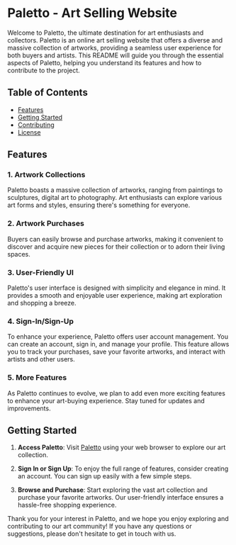 # Paletto - Art Selling Website

Welcome to Paletto, the ultimate destination for art enthusiasts and collectors. Paletto is an online art selling website that offers a diverse and massive collection of artworks, providing a seamless user experience for both buyers and artists. This README will guide you through the essential aspects of Paletto, helping you understand its features and how to contribute to the project.

## Table of Contents
- [Features](#features)
- [Getting Started](#getting-started)
- [Contributing](#contributing)
- [License](#license)

## Features

### 1. Artwork Collections
Paletto boasts a massive collection of artworks, ranging from paintings to sculptures, digital art to photography. Art enthusiasts can explore various art forms and styles, ensuring there's something for everyone.

### 2. Artwork Purchases
Buyers can easily browse and purchase artworks, making it convenient to discover and acquire new pieces for their collection or to adorn their living spaces.

### 3. User-Friendly UI
Paletto's user interface is designed with simplicity and elegance in mind. It provides a smooth and enjoyable user experience, making art exploration and shopping a breeze.

### 4. Sign-In/Sign-Up
To enhance your experience, Paletto offers user account management. You can create an account, sign in, and manage your profile. This feature allows you to track your purchases, save your favorite artworks, and interact with artists and other users.

### 5. More Features
As Paletto continues to evolve, we plan to add even more exciting features to enhance your art-buying experience. Stay tuned for updates and improvements.

## Getting Started

1. **Access Paletto**: Visit [Paletto](https://yashpunmiya.github.io/paletto/) using your web browser to explore our art collection.

2. **Sign In or Sign Up**: To enjoy the full range of features, consider creating an account. You can sign up easily with a few simple steps.

3. **Browse and Purchase**: Start exploring the vast art collection and purchase your favorite artworks. Our user-friendly interface ensures a hassle-free shopping experience.

Thank you for your interest in Paletto, and we hope you enjoy exploring and contributing to our art community! If you have any questions or suggestions, please don't hesitate to get in touch with us.

